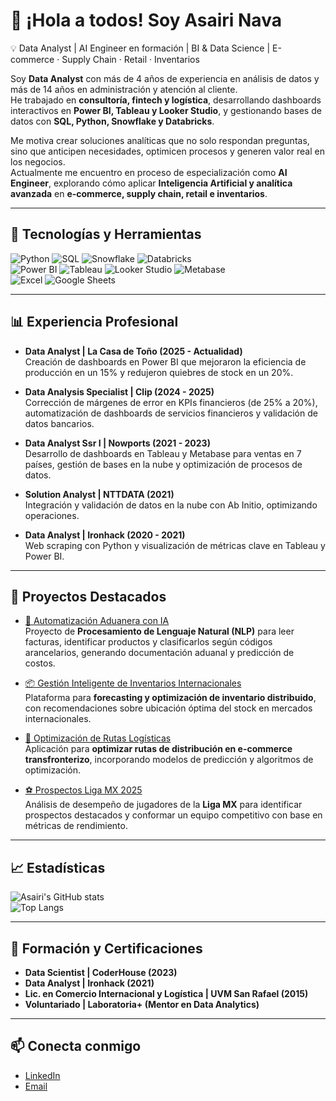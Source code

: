 # 👋 ¡Hola a todos! Soy Asairi Nava  
💡 Data Analyst | AI Engineer en formación | BI & Data Science | E-commerce · Supply Chain · Retail · Inventarios  

Soy **Data Analyst** con más de 4 años de experiencia en análisis de datos y más de 14 años en administración y atención al cliente.  
He trabajado en **consultoría, fintech y logística**, desarrollando dashboards interactivos en **Power BI, Tableau y Looker Studio**, y gestionando bases de datos con **SQL, Python, Snowflake y Databricks**.  

Me motiva crear soluciones analíticas que no solo respondan preguntas, sino que anticipen necesidades, optimicen procesos y generen valor real en los negocios.  
Actualmente me encuentro en proceso de especialización como **AI Engineer**, explorando cómo aplicar **Inteligencia Artificial y analítica avanzada** en **e-commerce, supply chain, retail e inventarios**.

---

## 🚀 Tecnologías y Herramientas

![Python](https://img.shields.io/badge/Python-3776AB?style=for-the-badge&logo=python&logoColor=white)
![SQL](https://img.shields.io/badge/SQL-005C84?style=for-the-badge&logo=postgresql&logoColor=white)
![Snowflake](https://img.shields.io/badge/Snowflake-29B5E8?style=for-the-badge&logo=snowflake&logoColor=white)
![Databricks](https://img.shields.io/badge/Databricks-FF3621?style=for-the-badge&logo=databricks&logoColor=white)  
![Power BI](https://img.shields.io/badge/PowerBI-F2C811?style=for-the-badge&logo=power-bi&logoColor=black)
![Tableau](https://img.shields.io/badge/Tableau-E97627?style=for-the-badge&logo=tableau&logoColor=white)
![Looker Studio](https://img.shields.io/badge/Looker%20Studio-4285F4?style=for-the-badge&logo=google&logoColor=white)
![Metabase](https://img.shields.io/badge/Metabase-509EE3?style=for-the-badge&logo=metabase&logoColor=white)  
![Excel](https://img.shields.io/badge/Excel-217346?style=for-the-badge&logo=microsoft-excel&logoColor=white)
![Google Sheets](https://img.shields.io/badge/Google%20Sheets-34A853?style=for-the-badge&logo=google-sheets&logoColor=white)

---

## 📊 Experiencia Profesional

- **Data Analyst | La Casa de Toño (2025 - Actualidad)**  
  Creación de dashboards en Power BI que mejoraron la eficiencia de producción en un 15% y redujeron quiebres de stock en un 20%.  

- **Data Analysis Specialist | Clip (2024 - 2025)**  
  Corrección de márgenes de error en KPIs financieros (de 25% a 20%), automatización de dashboards de servicios financieros y validación de datos bancarios.  

- **Data Analyst Ssr I | Nowports (2021 - 2023)**  
  Desarrollo de dashboards en Tableau y Metabase para ventas en 7 países, gestión de bases en la nube y optimización de procesos de datos.  

- **Solution Analyst | NTTDATA (2021)**  
  Integración y validación de datos en la nube con Ab Initio, optimizando operaciones.  

- **Data Analyst | Ironhack (2020 - 2021)**  
  Web scraping con Python y visualización de métricas clave en Tableau y Power BI.  

---

## 📌 Proyectos Destacados

- [📄 Automatización Aduanera con IA](https://github.com/AsairiNava/Automatizacion-Aduanera-con-IA.ipynb.git)  
  Proyecto de **Procesamiento de Lenguaje Natural (NLP)** para leer facturas, identificar productos y clasificarlos según códigos arancelarios, generando documentación aduanal y predicción de costos.

- [📦 Gestión Inteligente de Inventarios Internacionales](https://github.com/AsairiNava/Gestion_inteligente_de_inventarios_internacionales.git)  
  Plataforma para **forecasting y optimización de inventario distribuido**, con recomendaciones sobre ubicación óptima del stock en mercados internacionales.

- [🚚 Optimización de Rutas Logísticas](https://github.com/AsairiNava/optimizacion-rutas.git)  
  Aplicación para **optimizar rutas de distribución en e-commerce transfronterizo**, incorporando modelos de predicción y algoritmos de optimización.

- [⚽ Prospectos Liga MX 2025](https://github.com/AsairiNava/posibles_prospectos_liga_mx_2025.git)  
  Análisis de desempeño de jugadores de la **Liga MX** para identificar prospectos destacados y conformar un equipo competitivo con base en métricas de rendimiento.

---

## 📈 Estadísticas

![Asairi's GitHub stats](https://github-readme-stats.vercel.app/api?username=AsairiNava&show_icons=true&theme=tokyonight)  
![Top Langs](https://github-readme-stats.vercel.app/api/top-langs/?username=AsairiNava&layout=compact&theme=tokyonight)

---

## 🌱 Formación y Certificaciones

- **Data Scientist | CoderHouse (2023)**  
- **Data Analyst | Ironhack (2021)**  
- **Lic. en Comercio Internacional y Logística | UVM San Rafael (2015)**  
- **Voluntariado | Laboratoria+ (Mentor en Data Analytics)**  

---

## 📫 Conecta conmigo

- [LinkedIn](https://linkedin.com/in/asairi-nava)  
- [Email](mailto:asairi1@hotmail.com)  
